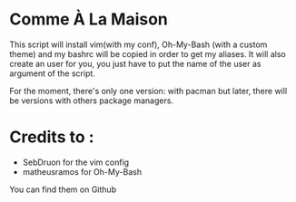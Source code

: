 # Comme À La Maison

This script will install vim(with my conf), Oh-My-Bash (with a custom theme) and my bashrc will be copied in order to get my aliases. It will also create an user for you, you just have to put the name of the user as argument of the script.

For the moment, there's only one version: with pacman but later, there will be versions with others package managers.

# Credits to :

- SebDruon for the vim config
- matheusramos for Oh-My-Bash

You can find them on Github
